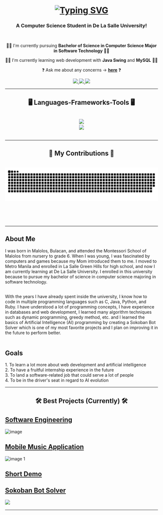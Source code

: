 <h1 align = "center">
  <a href="https://git.io/typing-svg">
    <img src="https://readme-typing-svg.demolab.com?font=Nova+Square&size=40&pause=1000&center=true&vCenter=true&random=false&width=500&lines=Greetings!+%F0%9F%91%8B;I+am+Wadee+Hernandez!" alt="Typing SVG" /></a>
</h1>

<h3 align = "center"> A Computer Science Student in De La Salle University! </h3>

<br/>

<div align = "center">
  
  👨‍🎓 I'm currently pursuing **Bachelor of Science in Computer Science Major in Software Technology** 👨‍🎓
  
  👨‍💻 I'm currently learning web development with **Java Swing** and **MySQL** 👨‍💻
  
  ❓ Ask me about any concerns -> **[here](https://github.com/Wads01/Wads/issues)** ❓ 

</div>

<div align = "center">
  <a href="mailto:ralf_hernandez@dlsu.edu.ph">
    <img src="https://img.shields.io/badge/Gmail-D14836?style=for-the-badge&logo=gmail&logoColor=white"/>
  </a>
  <a href="https://www.hackerrank.com/profile/ralf_hernandez">
    <img src="https://img.shields.io/badge/-Hackerrank-2EC866?style=for-the-badge&logo=HackerRank&logoColor=white"/>
  </a>
  <a href="https://www.codecademy.com/profiles/beta5528804866">
    <img src="https://img.shields.io/badge/Codecademy-FFF0E5?style=for-the-badge&logo=codecademy&logoColor=303347"/>
  </a>
</div>

<hr/>

<h2 align="center"> 🖥️ Languages-Frameworks-Tools 🖥️ </h2>
<br/>
<div align = "center">
   <a href="https://skillicons.dev">
     <img src="https://skillicons.dev/icons?i=c,java,py,ruby,mysql"/><br>
     <img src="https://skillicons.dev/icons?i=html,css,vscode,discord,github"/>
   </a>
</div>

<br/>
<hr/>
<div align = "center">
  <h2>🐍 My Contributions 🐍</h2>
  <br>
  <img alt="snake eating my contributions" src="https://raw.githubusercontent.com/Wads01/Wads/output/github-contribution-grid-snake.svg"/>
  
  <br/><br/><br/>
</div>

<hr/>
<div align = "left">
<h2 align = "left"> About Me </h2>
  
I was born in Malolos, Bulacan, and attended the Montessori School of Malolos from nursery to grade 6. When I was young, I was fascinated by computers and games because my Mom introduced them to me. I moved to Metro Manila and enrolled in La Salle Green Hills for high school, and now I am currently learning at De La Salle University. I enrolled in this university because to pursue my bachelor of science in computer science majoring in software technology.
<br/><br/>
  
With the years I have already spent inside the university, I know how to code in multiple programming languages such as C, Java, Python, and Ruby. I have understood a lot of programming concepts, I have experience in databases and web development, I learned many algorithm techniques such as dynamic programming, greedy method, etc. and I learned the basics of Artificial Intelligence (AI) programming by creating a Sokoban Bot Solver which is one of my most favorite projects and I plan on improving it in the future to perform better.
<br/><br/>

<h2 align = "left"> Goals </h2>
1. To learn a lot more about web development and artificial intelligence <br/>
2. To have a fruitful internship experience in the future <br/>
3. To land a software-related job that could serve a lot of people <br/>
4. To be in the driver's seat in regard to AI evolution <br/>
</div>
<hr/>

<h2 align = "center"> 🛠️ Best Projects (Currently) 🛠️ </h2>

## [Software Engineering](https://github.com/Sand77x/GGCN-Website) <br/>
![image](https://github.com/user-attachments/assets/7c9c40c5-dc8d-47c2-b808-1ea8585f58c4)

## [Mobile Music Application](https://github.com/Ralf090102/SonuSync) <br/>
<img src="https://github.com/user-attachments/assets/cadbf1ec-b2f4-41cd-949d-490704ffb699" alt="image 1" width="250"/>

## [Short Demo](https://github.com/user-attachments/assets/44acf043-bd8e-48b1-821d-25a537b4a1ea)

## [Sokoban Bot Solver](https://github.com/Wads01/Sokoban-Bot) <br/>
<img src="https://github.com/Wads01/Wads/assets/148616782/2b24ad2a-dd50-4d62-ae0b-e34565026b30"/>

<hr/>
